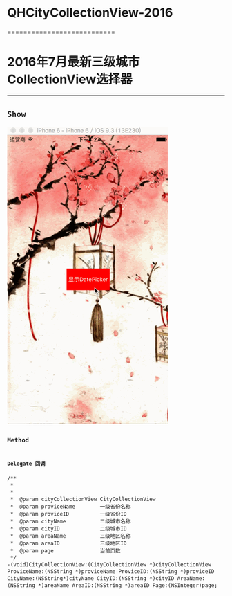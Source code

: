 # QHCityCollectionView-2016
===========================

# 2016年7月最新三级城市CollectionView选择器
------------------

## `Show`
![](https://github.com/guodongZhao/ZGDDatePicker-Tool/raw/master/testShow.gif)

### 


### `Method`
```objc
```


#### `Delegate 回调`
```objc 
/**
 *
 *
 *  @param cityCollectionView CityCollectionView
 *  @param proviceName        一级省份名称
 *  @param proviceID          一级省份ID
 *  @param cityName           二级城市名称
 *  @param cityID             二级城市ID
 *  @param areaName           三级地区名称
 *  @param areaID             三级地区ID
 *  @param page               当前页数
 */
-(void)CityCollectionView:(CityCollectionView *)cityCollectionView ProviceName:(NSString *)proviceName ProviceID:(NSString *)proviceID CityName:(NSString*)cityName CityID:(NSString *)cityID AreaName:(NSString *)areaName AreaID:(NSString *)areaID Page:(NSInteger)page;
```

